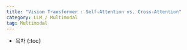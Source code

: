 ```yaml
---
title: "Vision Transformer : Self-Attention vs. Cross-Attention"
category: LLM / Multimodal
tag: Multimodal
---
```








* 목차
{:toc}








